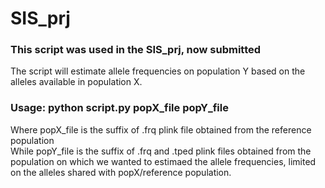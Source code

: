 # SIS_prj

### This script was used in the SIS_prj, now submitted  

The script will estimate allele frequencies on population Y based on the alleles available in population X.

### Usage: python script.py popX_file popY_file  

Where popX_file is the suffix of .frq plink file obtained from the reference population  
While popY_file is the suffix of .frq and .tped plink files obtained from the population on which we wanted to estimaed the allele frequencies, limited on the alleles shared with popX/reference population.

